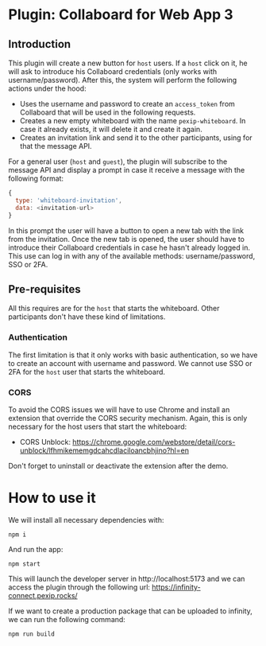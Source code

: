 # Plugin: Collaboard for Web App 3

## Introduction

This plugin will create a new button for `host` users. If a `host` click on it, he will ask
to introduce his Collaboard credentials (only works with username/password). After this, the system will perform
the following actions under the hood:

* Uses the username and password to create an `access_token` from Collaboard that
will be used in the following requests.
* Creates a new empty whiteboard with the name `pexip-whiteboard`. In case it already
exists, it will delete it and create it again.
* Creates an invitation link and send it to the other participants, using for that
the message API.

For a general user (`host` and `guest`), the plugin will subscribe to the message
API and display a prompt in case it receive a message with the following format:

```javascript
{
  type: 'whiteboard-invitation',
  data: <invitation-url>
}
```

In this prompt the user will have a button to open a new tab with the link from
the invitation. Once the new tab is opened, the user should have to introduce
their Collaboard credentials in case he hasn't already logged in. This use can
log in with any of the available methods: username/password, SSO or 2FA.

## Pre-requisites

All this requires are for the `host` that starts the whiteboard. Other participants
don't have these kind of limitations.

### Authentication

The first limitation is that it only works with basic authentication, so we have
to create an account with username and password. We cannot use SSO or 2FA for the
`host` user that starts the whiteboard.

### CORS

To avoid the CORS issues we will have to use Chrome and install an extension that
override the CORS security mechanism. Again, this is only necessary for the host users
that start the whiteboard:

* CORS Unblock: https://chrome.google.com/webstore/detail/cors-unblock/lfhmikememgdcahcdlaciloancbhjino?hl=en

Don't forget to uninstall or deactivate the extension after the demo.

# How to use it

We will install all necessary dependencies with:

```
npm i
```

And run the app:

````
npm start
````

This will launch the developer server in http://localhost:5173 and we can access
the plugin through the following url: https://infinity-connect.pexip.rocks/

If we want to create a production package that can be uploaded to infinity, we can
run the following command:

```
npm run build
```

